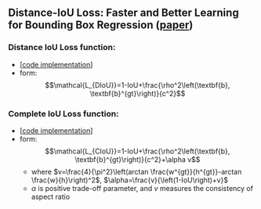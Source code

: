 ## Distance-IoU Loss: Faster and Better Learning for Bounding Box Regression ([paper](https://arxiv.org/abs/1911.08287))  

### Distance IoU Loss function:
- [[code implementation](https://github.com/Sangh0/pytorch-loss-metric/blob/main/detection/diou.py)]
- form:  
$$\mathcal{L_{DIoU}}=1-IoU+\frac{\rho^2\left(\textbf{b}, \textbf{b}^{gt}\right)}{c^2}$$  

### Complete IoU Loss function:
- [[code implementation](https://github.com/Sangh0/pytorch-loss-metric/blob/main/detection/ciou.py)]  
- form:
$$\mathcal{L_{CIoU}}=1-IoU+\frac{\rho^2\left(\textbf{b}, \textbf{b}^{gt}\right)}{c^2}+\alpha v$$  
    - where $v=\frac{4}{\pi^2}\left(arctan \frac{w^{gt}}{h^{gt}}-arctan \frac{w}{h}\right)^2$, $\alpha=\frac{v}{\left(1-IoU\right)+v}$
    - $\alpha$ is positive trade-off parameter, and $v$ measures the consistency of aspect ratio  